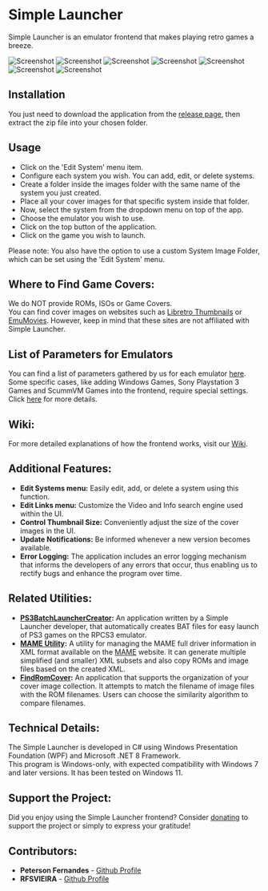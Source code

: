 # Simple Launcher
Simple Launcher is an emulator frontend that makes playing retro games a breeze.

![Screenshot](screenshot.png)
![Screenshot](screenshot2.png)
![Screenshot](screenshot3.png)
![Screenshot](screenshot4.png)
![Screenshot](screenshot5.png)
![Screenshot](screenshot6.png)
![Screenshot](screenshot7.png)

## Installation
You just need to download the application from the [release page](https://github.com/drpetersonfernandes/SimpleLauncher/releases), then extract the zip file into your chosen folder.

## Usage
* Click on the 'Edit System' menu item.
* Configure each system you wish. You can add, edit, or delete systems.
* Create a folder inside the images folder with the same name of the system you just created.
* Place all your cover images for that specific system inside that folder.
* Now, select the system from the dropdown menu on top of the app.
* Choose the emulator you wish to use.
* Click on the top button of the application.
* Click on the game you wish to launch.
  
Please note: You also have the option to use a custom System Image Folder, which can be set using the 'Edit System' menu.

## Where to Find Game Covers:
We do NOT provide ROMs, ISOs or Game Covers.<br>
You can find cover images on websites such as [Libretro Thumbnails](https://github.com/libretro-thumbnails/libretro-thumbnails) or [EmuMovies](https://emumovies.com). However, keep in mind that these sites are not affiliated with Simple Launcher.

## List of Parameters for Emulators
You can find a list of parameters gathered by us for each emulator [here](https://github.com/drpetersonfernandes/SimpleLauncher/wiki/parameters).<br>
Some specific cases, like adding Windows Games, Sony Playstation 3 Games and ScummVM Games into the frontend, require special settings. Click [here](https://github.com/drpetersonfernandes/SimpleLauncher/wiki#special-settings) for more details.

## Wiki:
For more detailed explanations of how the frontend works, visit our [Wiki](https://github.com/drpetersonfernandes/SimpleLauncher/wiki).

## Additional Features:
- **Edit Systems menu:** Easily edit, add, or delete a system using this function.
- **Edit Links menu:** Customize the Video and Info search engine used within the UI.
- **Control Thumbnail Size:** Conveniently adjust the size of the cover images in the UI.
- **Update Notifications:** Be informed whenever a new version becomes available.
- **Error Logging:** The application includes an error logging mechanism that informs the developers of any errors that occur, thus enabling us to rectify bugs and enhance the program over time.

## Related Utilities:
- **[PS3BatchLauncherCreator](https://github.com/drpetersonfernandes/ps3batchlaunchercreator):** An application written by a Simple Launcher developer, that automatically creates BAT files for easy launch of PS3 games on the RPCS3 emulator.
- **[MAME Utility](https://github.com/drpetersonfernandes/MAMEUtility):** A utility for managing the MAME full driver information in XML format available on the [MAME](https://www.mamedev.org/release.html) website. It can generate multiple simplified (and smaller) XML subsets and also copy ROMs and image files based on the created XML.
- **[FindRomCover](https://github.com/drpetersonfernandes/FindRomCover):** An application that supports the organization of your cover image collection. It attempts to match the filename of image files with the ROM filenames. Users can choose the similarity algorithm to compare filenames.

## Technical Details:
The Simple Launcher is developed in C# using Windows Presentation Foundation (WPF) and Microsoft .NET 8 Framework.<br>
This program is Windows-only, with expected compatibility with Windows 7 and later versions. It has been tested on Windows 11.

## Support the Project:
Did you enjoy using the Simple Launcher frontend? Consider [donating](https://www.buymeacoffee.com/purelogiccode) to support the project or simply to express your gratitude!

## Contributors:
- **Peterson Fernandes** - [Github Profile](https://github.com/drpetersonfernandes)
- **RFSVIEIRA** - [Github Profile](https://github.com/RFSVIEIRA)